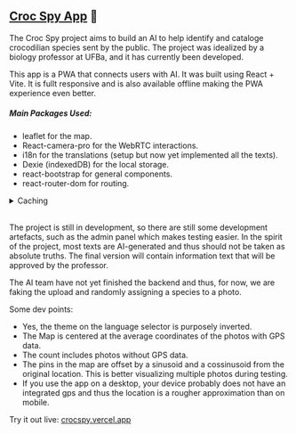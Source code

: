 ## [Croc Spy App](crocspy.vercel.app) 🐊

The Croc Spy project aims to build an AI to help identify and cataloge crocodilian species sent by the public. The project was idealized by a biology professor at UFBa, and it has currently been developed.

This app is a PWA that connects users with AI. It was built using React + Vite. It is fullt responsive and is also available offline making the PWA experience even better.

##### Main Packages Used:

* leaflet for the map.
* React-camera-pro for the WebRTC interactions.
* i18n for the translations (setup but now yet implemented all the texts).
* Dexie (indexedDB) for the local storage.
* react-bootstrap for general components.
* react-router-dom for routing.

<details>
<summary>Caching
</summary>

* Vite's workbox plugin didnt work out of the box the way I wanted so I made a serviceworker that uses a simple stale-while-revalidate strategy to cache most of the website, including handling for routes, making the PWA available offline.
* It caches all website local pages and assets plus some flags over a CDN
* A postbuild script injects the files generated by the build in the service worker's script.
* The service worker precaches all those files.
* It will try to match fetch url to .html, .htm or no extension file (routes), a filename in the filelist generated or a url for the react-flag CDN
* For any of those it uses a [stale-while-revalidate strategy](https://developer.chrome.com/docs/workbox/caching-strategies-overview#stale-while-revalidate) for any other url it fallsback to de the browser.
</details>
<br>

The project is still in development, so there are still some development artefacts, such as the admin panel
which makes testing easier.
In the spirit of the project, most texts are AI-generated and thus should not be taken as absolute truths. The final version will contain information text that will be approved by the professor.

The AI team have not yet finished the backend and thus, for now, we are faking the upload and randomly assigning a species to a photo.

Some dev points:

* Yes, the theme on the language selector is purposely inverted.
* The Map is centered at the average coordinates of the photos with GPS data.
* The count includes photos without GPS data.
* The pins in the map are offset by a sinusoid and a cossinusoid from the original location. This is better visualizing multiple photos during testing.
* If you use the app on a desktop, your device probably does not have  an integrated gps and thus the location is a rougher approximation than on mobile.

Try it out live: [crocspy.vercel.app](crocspy.vercel.app)
